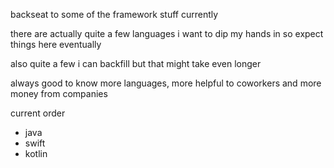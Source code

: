 backseat to some of the framework stuff currently

there are actually quite a few languages i want to dip my hands in so expect things here eventually

also quite a few i can backfill but that might take even longer

always good to know more languages, more helpful to coworkers and more money from companies

current order
- java
- swift
- kotlin
